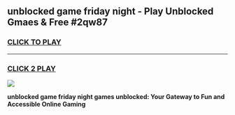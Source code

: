 
## unblocked game friday night - Play Unblocked Gmaes & Free #2qw87
<h3>
<a href="https://premium.freeplayer.one?title=unblocked_game_friday_night&ref=03M">CLICK TO PLAY</a></h3>
<hr>

<h3>
<a href="https://premium.freeplayer.one?title=unblocked_game_friday_night&ref=03M">CLICK 2 PLAY</a>
  
</h3>

<a href="https://premium.freeplayer.one?title=unblocked_game_friday_night&ref=03M"><img src="https://clearcache.store/games.png"></a>


**unblocked game friday night games unblocked: Your Gateway to Fun and Accessible Online Gaming**
